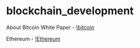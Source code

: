 # blockchain_development

About Bitcoin White Paper - [!bitcoin](https://bitcoin.org/bitcoin.pdf)

Ethereum - [!Ethereum](http://web.archive.org/web/20131228111141/http://vbuterin.com/ethereum.html)
